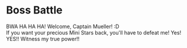 # Boss Battle

BWA HA HA HA! Welcome, Captain Mueller! :D  
If you want your precious Mini Stars back, you'll have to defeat me!
Yes! YES!! Witness my true power!!


